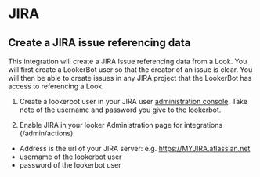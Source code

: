 # JIRA
## Create a JIRA issue referencing data

This integration will create a JIRA Issue referencing data from a Look. You will first create a LookerBot user so that the creator of an issue is clear. You will then be able to create issues in any JIRA project that the LookerBot has access to referencing a Look.

1. Create a lookerbot user in your JIRA user [administration console](https://MYJIRA.atlassian.net/admin/users). Take note of the username and password you give to the lookerbot.

2. Enable JIRA in your looker Administration page for integrations (/admin/actions).

* Address is the url of your JIRA server: e.g. https://MYJIRA.atlassian.net
* username of the lookerbot user
* password of the lookerbot user
